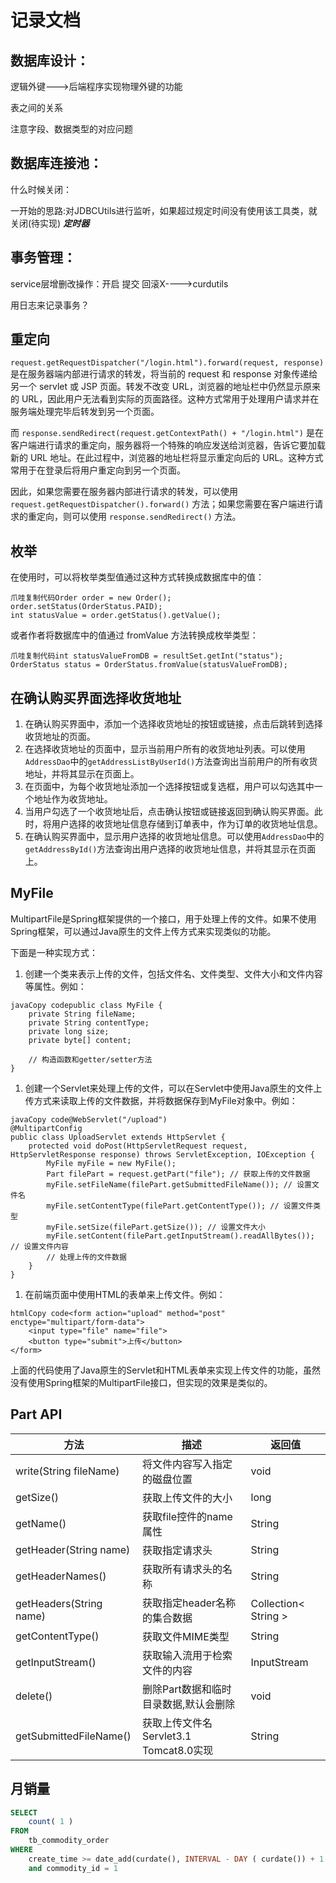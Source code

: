 # 记录文档

## 数据库设计：

逻辑外键--->后端程序实现物理外键的功能

表之间的关系

注意字段、数据类型的对应问题

## 数据库连接池：

什么时候关闭：

一开始的思路:对JDBCUtils进行监听，如果超过规定时间没有使用该工具类，就关闭(待实现)    ***定时器***

## 事务管理：

service层增删改操作：开启 提交 回滚X---->curdutils

用日志来记录事务？

## 重定向

`request.getRequestDispatcher("/login.html").forward(request, response)` 是在服务器端内部进行请求的转发，将当前的 request 和 response 对象传递给另一个 servlet 或 JSP 页面。转发不改变 URL，浏览器的地址栏中仍然显示原来的 URL，因此用户无法看到实际的页面路径。这种方式常用于处理用户请求并在服务端处理完毕后转发到另一个页面。

而 `response.sendRedirect(request.getContextPath() + "/login.html")` 是在客户端进行请求的重定向，服务器将一个特殊的响应发送给浏览器，告诉它要加载新的 URL 地址。在此过程中，浏览器的地址栏将显示重定向后的 URL。这种方式常用于在登录后将用户重定向到另一个页面。

因此，如果您需要在服务器内部进行请求的转发，可以使用 `request.getRequestDispatcher().forward()` 方法；如果您需要在客户端进行请求的重定向，则可以使用 `response.sendRedirect()` 方法。

## 枚举

在使用时，可以将枚举类型值通过这种方式转换成数据库中的值：

```
爪哇复制代码Order order = new Order();
order.setStatus(OrderStatus.PAID);
int statusValue = order.getStatus().getValue();
```

或者作者将数据库中的值通过 fromValue 方法转换成枚举类型：

```
爪哇复制代码int statusValueFromDB = resultSet.getInt("status");
OrderStatus status = OrderStatus.fromValue(statusValueFromDB);
```

## 在确认购买界面选择收货地址

1. 在确认购买界面中，添加一个选择收货地址的按钮或链接，点击后跳转到选择收货地址的页面。
2. 在选择收货地址的页面中，显示当前用户所有的收货地址列表。可以使用`AddressDao`中的`getAddressListByUserId()`方法查询出当前用户的所有收货地址，并将其显示在页面上。
3. 在页面中，为每个收货地址添加一个选择按钮或复选框，用户可以勾选其中一个地址作为收货地址。
4. 当用户勾选了一个收货地址后，点击确认按钮或链接返回到确认购买界面。此时，将用户选择的收货地址信息存储到订单表中，作为订单的收货地址信息。
5. 在确认购买界面中，显示用户选择的收货地址信息。可以使用`AddressDao`中的`getAddressById()`方法查询出用户选择的收货地址信息，并将其显示在页面上。

## MyFile

MultipartFile是Spring框架提供的一个接口，用于处理上传的文件。如果不使用Spring框架，可以通过Java原生的文件上传方式来实现类似的功能。

下面是一种实现方式：

1. 创建一个类来表示上传的文件，包括文件名、文件类型、文件大小和文件内容等属性。例如：

```
javaCopy codepublic class MyFile {
    private String fileName;
    private String contentType;
    private long size;
    private byte[] content;

    // 构造函数和getter/setter方法
}
```

1. 创建一个Servlet来处理上传的文件，可以在Servlet中使用Java原生的文件上传方式来读取上传的文件数据，并将数据保存到MyFile对象中。例如：

```
javaCopy code@WebServlet("/upload")
@MultipartConfig
public class UploadServlet extends HttpServlet {
    protected void doPost(HttpServletRequest request, HttpServletResponse response) throws ServletException, IOException {
        MyFile myFile = new MyFile();
        Part filePart = request.getPart("file"); // 获取上传的文件数据
        myFile.setFileName(filePart.getSubmittedFileName()); // 设置文件名
        myFile.setContentType(filePart.getContentType()); // 设置文件类型
        myFile.setSize(filePart.getSize()); // 设置文件大小
        myFile.setContent(filePart.getInputStream().readAllBytes()); // 设置文件内容
        // 处理上传的文件数据
    }
}
```

1. 在前端页面中使用HTML的表单来上传文件。例如：

```
htmlCopy code<form action="upload" method="post" enctype="multipart/form-data">
    <input type="file" name="file">
    <button type="submit">上传</button>
</form>
```

上面的代码使用了Java原生的Servlet和HTML表单来实现上传文件的功能，虽然没有使用Spring框架的MultipartFile接口，但实现的效果是类似的。

## Part API

| 方法                    | 描述                                   | 返回值               |
| ----------------------- | -------------------------------------- | -------------------- |
| write(String fileName)  | 将文件内容写入指定的磁盘位置           | void                 |
| getSize()               | 获取上传文件的大小                     | long                 |
| getName()               | 获取file控件的name属性                 | String               |
| getHeader(String name)  | 获取指定请求头                         | String               |
| getHeaderNames()        | 获取所有请求头的名称                   | String               |
| getHeaders(String name) | 获取指定header名称的集合数据           | Collection< String > |
| getContentType()        | 获取文件MIME类型                       | String               |
| getInputStream()        | 获取输入流用于检索文件的内容           | InputStream          |
| delete()                | 删除Part数据和临时目录数据,默认会删除  | void                 |
| getSubmittedFileName()  | 获取上传文件名Servlet3.1 Tomcat8.0实现 | String               |

## 月销量

```sql
SELECT
	count( 1 ) 
FROM
	tb_commodity_order
WHERE
	create_time >= date_add(curdate(), INTERVAL - DAY ( curdate()) + 1 DAY ) 
	and commodity_id = 1
```

